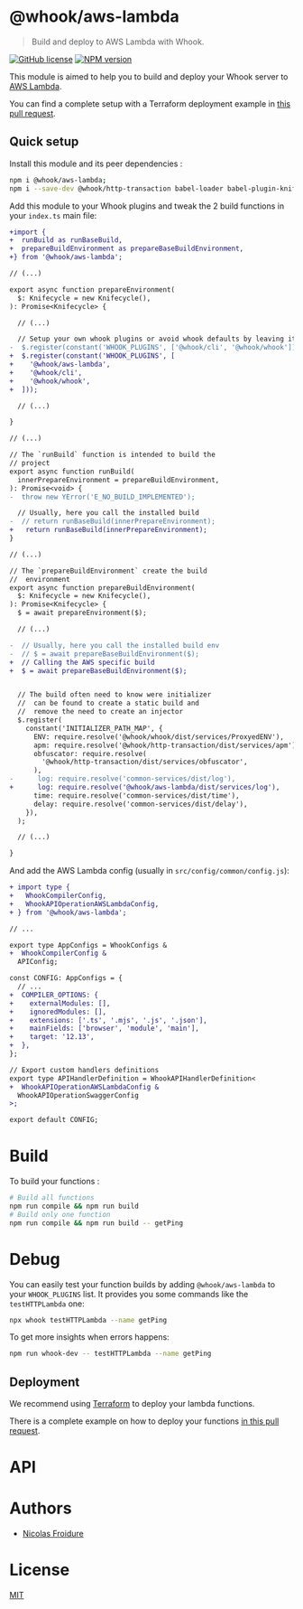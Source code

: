 [//]: # ( )
[//]: # (This file is automatically generated by a `metapak`)
[//]: # (module. Do not change it  except between the)
[//]: # (`content:start/end` flags, your changes would)
[//]: # (be overridden.)
[//]: # ( )
# @whook/aws-lambda
> Build and deploy to AWS Lambda with Whook.

[![GitHub license](https://img.shields.io/badge/license-MIT-blue.svg)](https://github.com/nfroidure/whook/blob/master/packages/whook-aws-lambda/LICENSE)
[![NPM version](https://badge.fury.io/js/%40whook%2Faws-lambda.svg)](https://npmjs.org/package/@whook/aws-lambda)


[//]: # (::contents:start)

This module is aimed to help you to build and deploy your Whook server
 to [AWS Lambda](https://aws.amazon.com/en/lambda/).

You can find a complete setup with a Terraform deployment example in
 [this pull request](https://github.com/nfroidure/whook/pull/54).

## Quick setup

Install this module and its peer dependencies :
```sh
npm i @whook/aws-lambda;
npm i --save-dev @whook/http-transaction babel-loader babel-plugin-knifecycle webpack
```


Add this module to your Whook plugins and tweak the 2 build functions
 in your `index.ts` main file:
```diff
+import {
+  runBuild as runBaseBuild,
+  prepareBuildEnvironment as prepareBaseBuildEnvironment,
+} from '@whook/aws-lambda';

// (...)

export async function prepareEnvironment(
  $: Knifecycle = new Knifecycle(),
): Promise<Knifecycle> {

  // (...)

  // Setup your own whook plugins or avoid whook defaults by leaving it empty
-  $.register(constant('WHOOK_PLUGINS', ['@whook/cli', '@whook/whook']));
+  $.register(constant('WHOOK_PLUGINS', [
+    '@whook/aws-lambda',
+    '@whook/cli',
+    '@whook/whook',
+  ]));

  // (...)

}

// (...)

// The `runBuild` function is intended to build the
// project
export async function runBuild(
  innerPrepareEnvironment = prepareBuildEnvironment,
): Promise<void> {
-  throw new YError('E_NO_BUILD_IMPLEMENTED');

  // Usually, here you call the installed build
-  // return runBaseBuild(innerPrepareEnvironment);
+   return runBaseBuild(innerPrepareEnvironment);
}

// (...)

// The `prepareBuildEnvironment` create the build
//  environment
export async function prepareBuildEnvironment(
  $: Knifecycle = new Knifecycle(),
): Promise<Knifecycle> {
  $ = await prepareEnvironment($);

  // (...)

-  // Usually, here you call the installed build env
-  // $ = await prepareBaseBuildEnvironment($);
+  // Calling the AWS specific build
+  $ = await prepareBaseBuildEnvironment($);


  // The build often need to know were initializer
  //  can be found to create a static build and
  //  remove the need to create an injector
  $.register(
    constant('INITIALIZER_PATH_MAP', {
      ENV: require.resolve('@whook/whook/dist/services/ProxyedENV'),
      apm: require.resolve('@whook/http-transaction/dist/services/apm'),
      obfuscator: require.resolve(
        '@whook/http-transaction/dist/services/obfuscator',
      ),
-      log: require.resolve('common-services/dist/log'),
+      log: require.resolve('@whook/aws-lambda/dist/services/log'),
      time: require.resolve('common-services/dist/time'),
      delay: require.resolve('common-services/dist/delay'),
    }),
  );

  // (...)

} 
```

And add the AWS Lambda config (usually in `src/config/common/config.js`):
```diff
+ import type {
+   WhookCompilerConfig,
+   WhookAPIOperationAWSLambdaConfig,
+ } from '@whook/aws-lambda';

// ...

export type AppConfigs = WhookConfigs &
+  WhookCompilerConfig &
  APIConfig;

const CONFIG: AppConfigs = {
  // ...
+  COMPILER_OPTIONS: {
+    externalModules: [],
+    ignoredModules: [],
+    extensions: ['.ts', '.mjs', '.js', '.json'],
+    mainFields: ['browser', 'module', 'main'],
+    target: '12.13',
+  },
};

// Export custom handlers definitions
export type APIHandlerDefinition = WhookAPIHandlerDefinition<
+  WhookAPIOperationAWSLambdaConfig &
  WhookAPIOperationSwaggerConfig
>;

export default CONFIG;
```

# Build

To build your functions :
```sh
# Build all functions
npm run compile && npm run build
# Build only one function
npm run compile && npm run build -- getPing
```

# Debug

You can easily test your function builds by adding `@whook/aws-lambda`
 to your `WHOOK_PLUGINS` list. It provides you some commands like
 the `testHTTPLambda` one:
```sh
npx whook testHTTPLambda --name getPing
```

To get more insights when errors happens:
```sh
npm run whook-dev -- testHTTPLambda --name getPing
```

## Deployment

We recommend using [Terraform](https://terraform.io) to deploy your
 lambda functions.

There is a complete example on how to deploy your functions
 [in this pull request](https://github.com/nfroidure/whook/pull/54).

[//]: # (::contents:end)

# API

# Authors
- [Nicolas Froidure](http://insertafter.com/en/index.html)

# License
[MIT](https://github.com/nfroidure/whook/blob/master/packages/whook-aws-lambda/LICENSE)
